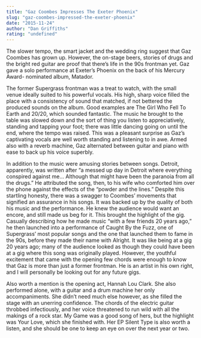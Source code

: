 ```yaml
---
title: "Gaz Coombes Impresses The Exeter Phoenix"
slug: "gaz-coombes-impressed-the-exeter-phoenix"
date: "2015-11-24"
author: "Dan Griffiths"
rating: "undefined"
---
```


The slower tempo, the smart jacket and the wedding ring suggest that Gaz Coombes has grown up. However, the on-stage beers, stories of drugs and the bright red guitar are proof that there’s life in the 90s frontman yet. Gaz gave a solo performance at Exeter’s Phoenix on the back of his Mercury Award- nominated album, Matador.

The former Supergrass frontman was a treat to watch, with the small venue ideally suited to his powerful vocals. His high, sharp voice filled the place with a consistency of sound that matched, if not bettered the produced sounds on the album. Good examples are The Girl Who Fell To Earth and 20/20, which sounded fantastic. The music he brought to the table was slowed down and the sort of thing you listen to appreciatively, standing and tapping your foot; there was little dancing going on until the end, where the tempo was raised. This was a pleasant surprise as Gaz’s captivating vocals are well worth standing and listening to in awe. Armed also with a reverb machine, Gaz alternated between guitar and piano with ease to back up his voice superbly.

In addition to the music were amusing stories between songs. Detroit, apparently, was written after “a messed up day in Detroit where everything conspired against me… Although that might have been the paranoia from all the drugs.” He attributed the song, then, to his wife who comforted him over the phone against the effects of the “powder and the lines.” Despite this startling honesty, there was a swagger to Coombes’ movements that signified an assurance in his songs. It was backed up by the quality of both his music and the performance. He knew the audience would want an encore, and still made us beg for it. This brought the highlight of the gig. Casually describing how he made music “with a few friends 20 years ago,” he then launched into a performance of Caught By the Fuzz, one of Supergrass’ most popular songs and the one that launched them to fame in the 90s, before they made their name with Alright. It was like being at a gig 20 years ago; many of the audience looked as though they could have been at a gig where this song was originally played. However, the youthful excitement that came with the opening few chords were enough to know that Gaz is more than just a former frontman. He is an artist in his own right, and I will personally be looking out for any future gigs.

Also worth a mention is the opening act, Hannah Lou Clark. She also performed alone, with a guitar and a drum machine her only accompaniments. She didn’t need much else however, as she filled the stage with an unerring confidence. The chords of the electric guitar throbbed infectiously, and her voice threatened to run wild with all the makings of a rock star. My Game was a good song of hers, but the highlight was Your Love, which she finished with. Her EP Silent Type is also worth a listen, and she should be one to keep an eye on over the next year or two.
